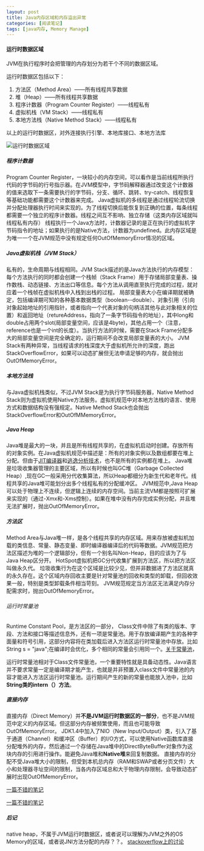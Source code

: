 ```yaml
---
layout: post
title: Java内存区域和内存溢出异常
categories: [阅读笔记]
tags: [java内存, Memory Manage]
---
```

#### 运行时数据区域
JVM在执行程序时会把管理的内存划分为若干个不同的数据区域。

运行时数据区包括以下：

1. 方法区（Method Area）——所有线程共享数据
2. 堆（Heap）——所有线程共享数据 
3. 程序计数器（Program Counter Register）——线程私有
4. 虚拟机栈（VM Stack）——线程私有
5. 本地方法栈（Native Method Stack）——线程私有

以上的运行时数据区，对外连接执行引擎、本地库接口、本地方法库

![运行时数据区域](http://gaoyan10.github.io/public/img/jvm_data.png "运行时数据区域")

##### 程序计数器
Program Counter Register，一块较小的内存空间，可以看作是当前线程所执行代码的字节码的行号指示器。在JVM模型中，字节码解释器通过改变这个计数器的值来选取下一条需要执行的字节码，分支、循环、跳转、try-catch、线程恢复等基础功能都需要这个计数器来完成。
Java虚拟机的多线程是通过线程轮流切换并分配处理器执行时间来实现的。为了线程切换后能恢复到正确的位置，每条线程都需要一个独立的程序计数器。线程之间互不影响、独立存储（这类内存区域就叫线程私有内存）
线程执行一个Java方法时，计数器记录的是正在执行的虚拟机字节码指令的地址；如果执行的是Native方法，计数器为undefined。此内存区域是为唯一一个在JVM规范中没有规定任何OutOfMemoryError情况的区域。

##### Java虚拟机栈（JVM Stack）
私有的，生命周期与线程相同。JVM Stack描述的是Java方法执行的内存模型：每个方法执行的同时都会创建一个栈帧（Stack Frame）用于存储局部变量表、操作数栈、动态链接、方法出口等信息。每个方法从调用直至执行完成的过程，就对应着一个栈帧在虚拟机栈中入栈到出栈的过程。
局部变量表大小在编译期就被确定，包括编译期可知的各种基本数据类型（boolean--double）、对象引用（引向对象起始地址的引用指针，或者指向一个代表对象的句柄活其他与此对象相关的位置）和返回地址（retureAddress，指向了一条字节码指令的地址），其中long和double占用两个slot(局部变量空间，应该是4byte)，其他占用一个（注意，reference也是一个int的长度）。当执行方法的时候，需要在Stack Frame分配多大的局部变量空间是完全确定的，运行期间不会改变局部变量表的大小。
JVM Stack有两种异常，当线程请求的栈深度大于虚拟机所允许的深度，跑出StackOverflowError，如果可以动态扩展但无法申请足够的内存，就会抛出OutOfMemoryError。

##### 本地方法栈
与Java虚拟机栈类似，不过JVM Stack是为执行字节码服务器，Native Method Stack则为虚拟机使用Native方法服务。虚拟机规范中对本地方法栈的语言、使用方式和数据结构没有强规定。Native Method Stack也会抛出StackOverflowError和OutOfMMemoryError。

##### Java Heap
Java堆是最大的一块，并且是所有线程共享的，在虚拟机启动时创建。存放所有的对象实例。在Java虚拟机规范中描述是：所有的对象实例以及数组都要在堆上分配。但由于[JIT编译器](http://blog.csdn.net/yangchuxi/article/details/6782358)和[逃逸分析技术](http://blog.sina.com.cn/s/blog_4b6047bc01000avq.html)，也不是所有的实例都在堆上。
Java堆是垃圾收集器管理的主要区域，所以有时候也叫GC堆（Garbage Collected Heap）,现在GC一般采用分代收集算法，所以Heap都细分为新生代和老年代。线程共享的Java堆可能划分出多个线程私有的分配缓冲区。
JVM规范中,Java Heap可以处于物理上不连续，但逻辑上连续的内存空间。当前主流VM都是按照可扩展来实现的（通过-Xmx和-Xms控制）。如果在堆中没有内存完成实例分配，并且堆无法扩展时，抛出OutOfMemoryError。

##### 方法区
Method Area与Java堆一样，是各个线程共享的内存区域。用来存放被虚拟机加载的类信息、常量、静态变量、即时编译器编译后的代码等数据。JVM规范把方法区描述为堆的一个逻辑部分，但有一个别名叫Non-Heap，目的应该为了与Java Heap区分开。
HotSpot虚拟机把GC分代收集扩展到方法区，所以把方法区叫做永久代。
垃圾收集行为在这个区域是比较少见，但并非数据进了方法区就真的永久存在。这个区域内存回收主要是针对常量池的回收和类型的卸载，但回收效果一般，特别是类型卸载条件相当苛刻。
JVM规范规定当方法区无法满足内存分配需求时，抛出OutOfMemoryError。

###### 运行时常量池
Runtime Constant Pool，是方法区的一部分，
Class文件中除了有类的版本、字段、方法和接口等描述信息外，还有一项是常量池。用于存放编译期产生的各种字面量和符号引用，这部分内容将在类加载后进入方法区运行时常量池中存放。比如String s = "java";在编译时会优化，多个相同的常量会引用同一个。[关于常量池](http://www.cnblogs.com/dapeng111/p/3530542.html)，

运行时常量池相对于Class文件常量池，一个重要特性就是具备动态性。Java语言并不要求常量一定是编译期才能产生，也就是并非预置入class文件中常量池的内容才能进入方法区运行时常量池。运行期间产生的新的常量也能放入池中，比如**String类的intern（）方法**。

##### 直接内存
直接内存（Direct Memory）并**不是JVM运行时数据区的一部分**，也不是JVM规范中定义的内存区域。但这部分内存被频繁使用，而且也可能导致OutOfMemoryError。
JDK1.4中加入了NIO（New Input/Output）类，引入了基于通道（Channel）和缓冲区（Buffer）的I/O方式，可以使用Native函数库直接分配堆外的内存，然后通过一个存储在Java堆中的DirectByteBuffer对象作为这块内存的引用进行操作。能避免Java堆和**Native堆**来回复制数据。
直接内存的分配不受Java堆大小的限制，但受到本机总内存（RAM和SWAP或者分页文件）大小和处理器寻址空间的限制，当各内存区域总和大于物理内存限制，会导致动态扩展时出现OutOfMemoryError。

[一篇不错的笔记](http://blog.csdn.net/taohuaxinmu123/article/details/24472073)

[一篇不错的笔记](http://www.cnblogs.com/dolphin0520/p/3613043.html)

##### 后记
native heap，不属于JVM运行时数据区，或者说可以理解为JVM之外的OS Memory的区域，或者说JNI方法分配的内存？？。
[stackoverflow上的讨论](http://stackoverflow.com/questions/30622818/off-heap-native-heap-direct-memory-and-native-memory)

